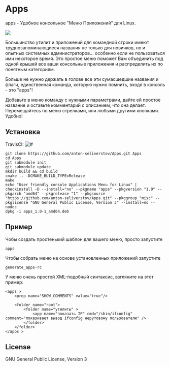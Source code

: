 Apps
======

apps - Удобное консольное "Меню Приложений" для Linux.

![](https://s.neepic.com/gq4LoBq4.gif)

Большинство утилит и приложений для командной строки имеют 
труднозапоминающиеся названия не только для новичков, но и опытных системных администраторов... 
особенно если не пользоваться ими некоторое время.
Это простое меню поможет Вам объединить под одной крышей все ваши консольные 
приложения и распределить их по понятным категориям.

Больше не нужно держать в голове все эти сумасшедшие названия и флаги,
единственная команда, которую нужно помнить, входя в консоль - это "apps"!

Добавьте в меню команду с нужными параметрами, дайте ей простое название
и оставьте комментарий с описанием, что она делает.
Перемещайтесь по меню стрелками, или любыми другими кнопками.
Удобно!

Установка
-----------

TravisCI: ![#](https://travis-ci.org/anton-seliverstov/Apps.svg?branch=master)
```
git clone https://github.com/anton-seliverstov/Apps.git Apps
cd Apps
git submodule init
git submodule update
mkdir build && cd build
cmake .. -DCMAKE_BUILD_TYPE=Release
make
echo "User friendly console Applications Menu for Linux" | checkinstall -D --install="no" --pkgname "apps" --pkgversion "1.0" --pkgarch "amd64" --pkgrelease "1" --pkgsource "https://github.com/anton-seliverstov/Apps.git" --pkggroup "misc" --pkglicense "GNU General Public License, Version 3" --install=no --nodoc
dpkg -i apps_1.0-1_amd64.deb
```

Пример
-------

Чобы создать простенький шаблон для вашего меню, просто запустите 
```
apps
```

Чтобы собрать меню на основе установленных приложений запустите
```
generate_apps-rc
```

У меню очень простой XML-подобный синтаксис, 
взгляните на этот пример:
```
<apps >
    <prop name="SHOW_COMMENTS" value="true"/>

    <folder name="root">
        <folder name="утилиты" >
            <app name="показать IP" cmd="/sbin/ifconfig" comment="показивает вывод ifconfig нерутовому пользователю" />
        </folder>
    </folder>
</apps >
```
## License

GNU General Public License, Version 3

